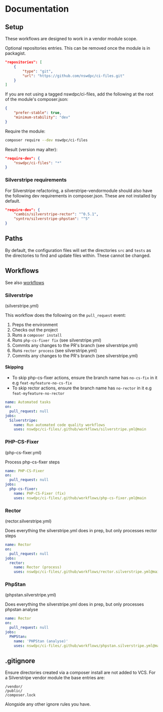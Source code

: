 # Documentation

## Setup

These workflows are designed to work in a vendor module scope.

Optional repositories entries.
This can be removed once the module is in packagist.

```json
"repositories": [
    {
        "type": "git",
        "url": "https://github.com/nswdpc/ci-files.git"
    }
]
```

If you are not using a tagged nswdpc/ci-files, add the following at the root of the module's composer.json:

```json
{
    "prefer-stable": true,
    "minimum-stability": "dev"
}
```

Require the module:

```sh
composer require --dev nswdpc/ci-files
```

Result (version may alter):

```json
"require-dev": {
    "nswdpc/ci-files": "*"
}
```


### Silverstripe requirements

For Silverstripe refactoring, a silverstripe-vendormodule should also have the following dev requirements in composer.json. These are not installed by default.

```json
"require-dev": {
    "cambis/silverstripe-rector": "^0.5.1",
    "syntro/silverstripe-phpstan": "^5"
}
```

## Paths

By default, the configuration files will set the directories `src` and `tests` as the directories to find and update files within. These cannot be changed.

## Workflows

See also [workflows](./002_workflows.md)

### Silverstripe

(silverstripe.yml)

This workflow does the following on the `pull_request` event:

1. Preps the environment
1. Checks out the project
1. Runs a `composer install`
1. Runs `php-cs-fixer fix` (see silverstripe.yml)
1. Commits any changes to the PR's branch (see silverstripe.yml)
1. Runs `rector process` (see silverstripe.yml)
1. Commits any changes to the PR's branch (see silverstripe.yml)

#### Skipping

+ To skip php-cs-fixer actions, ensure the branch name has `no-cs-fix` in it e.g `feat-myfeature-no-cs-fix`
+ To skip rector actions, ensure the branch name has `no-rector` in it e.g `feat-myfeature-no-rector`

```yml
name: Automated tasks
on:
  pull_request: null
jobs:
  Silverstripe:
    name: Run automated code quality workflows
    uses: nswdpc/ci-files/.github/workflows/silverstripe.yml@main
```

### PHP-CS-Fixer

(php-cs-fixer.yml)

Process php-cs-fixer steps

```yml
name: PHP-CS-Fixer
on:
  pull_request: null
jobs:
  php-cs-fixer:
    name: PHP-CS-Fixer (fix)
    uses: nswdpc/ci-files/.github/workflows/php-cs-fixer.yml@main
```

### Rector

(rector.silverstripe.yml)

Does everything the silverstripe.yml does in prep, but only processes rector steps

```yml
name: Rector
on:
  pull_request: null
jobs:
  rector:
    name: Rector (process)
    uses: nswdpc/ci-files/.github/workflows/rector.silverstripe.yml@main
```

### PhpStan

(phpstan.silverstripe.yml)


Does everything the silverstripe.yml does in prep, but only processes phpstan analyse

```yml
name: Rector
on:
  pull_request: null
jobs:
  PHPStan:
    name: 'PHPStan (analyse)'
    uses: nswdpc/ci-files/.github/workflows/phpstan.silverstripe.yml@main
```

## .gitignore

Ensure directories created via a composer install are not added to VCS. For a Silverstripe vendor module the base entries are:

```
/vendor/
/public/
/composer.lock
```
Alongside any other ignore rules you have.
